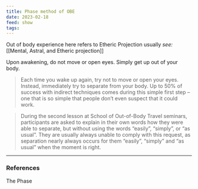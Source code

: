 ```yaml
---
title: Phase method of OBE
date: 2023-02-18
feed: show
tags:
---
```

Out of body experience here refers to Etheric Projection usually *see:* [[Mental, Astral, and Etheric projection]]

Upon awakening, do not move or open eyes. Simply get up out of your body.

>Each time you wake up again, try not to move or open your eyes. Instead, immediately try to separate from your body. Up to 50% of success with indirect techniques comes during this simple first step – one that is so simple that people don’t even suspect that it could work.

>During the second lesson at School of Out-of-Body Travel seminars, participants are asked to explain in their own words how they were able to separate, but without using the words “easily”, “simply”, or “as usual”. They are usually always unable to comply with this request, as separation nearly always occurs for them “easily”, “simply” and “as usual” when the moment is right.

___
### References
The Phase